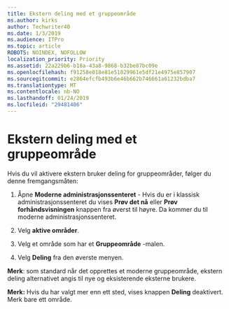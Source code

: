 ```yaml
---
title: Ekstern deling med et gruppeområde
ms.author: kirks
author: Techwriter40
ms.date: 1/3/2019
ms.audience: ITPro
ms.topic: article
ROBOTS: NOINDEX, NOFOLLOW
localization_priority: Priority
ms.assetid: 22a229b6-b18a-43a8-9868-b32be87bc09e
ms.openlocfilehash: f91258e018e81e51029961e5df21e4975e857907
ms.sourcegitcommit: e2864efcfb493b6e46b662b746661a61232bdba7
ms.translationtype: MT
ms.contentlocale: nb-NO
ms.lasthandoff: 01/24/2019
ms.locfileid: "29481406"
---
```

# <a name="external-sharing-with-a-team-site"></a>Ekstern deling med et gruppeområde

Hvis du vil aktivere ekstern bruker deling for gruppeområder, følger du denne fremgangsmåten: 
  
1. Åpne **Moderne administrasjonssenteret** - Hvis du er i klassisk administrasjonssenteret du vises **Prøv det nå** eller **Prøv forhåndsvisningen** knappen fra øverst til høyre. Da kommer du til moderne administrasjonssenteret. 
  
2. Velg **aktive områder**. 
  
3. Velg et område som har et **Gruppeområde** -malen. 
  
4. Velg **Deling** fra den øverste menyen. 
  
 **Merk**: som standard når det opprettes et moderne gruppeområde, ekstern deling alternativet angis til nye og eksisterende eksterne brukere. 
  
 **Merk:** Hvis du har valgt mer enn ett sted, vises knappen **Deling** deaktivert. Merk bare ett område. 
  


